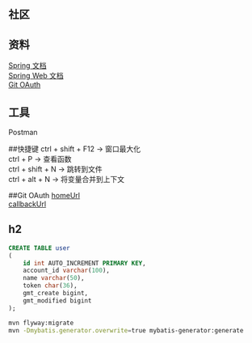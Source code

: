 ## 社区

## 资料
[Spring 文档](https://spring.io/guides)  
[Spring Web 文档](https://spring.io/guides/gs/serving-web-content/)  
[Git OAuth](https://developer.github.com/apps/building-oauth-apps/)  

## 工具
Postman

##快捷键
ctrl + shift + F12 -> 窗口最大化  
ctrl + P -> 查看函数  
ctrl + shift + N -> 跳转到文件  
ctrl + alt + N -> 将变量合并到上下文

##Git OAuth
[homeUrl](https://mycz.community)  
[callbackUrl](http://localhost:8080/callback)

## h2
```sql
CREATE TABLE user
(
    id int AUTO_INCREMENT PRIMARY KEY,
    account_id varchar(100),
    name varchar(50),
    token char(36),
    gmt_create bigint,
    gmt_modified bigint
);
```

```bash
mvn flyway:migrate
mvn -Dmybatis.generator.overwrite=true mybatis-generator:generate
```



